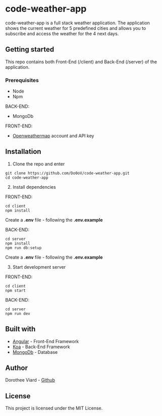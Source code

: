 # code-weather-app

code-weather-app is a full stack weather application.
The application shows the current weather for 5 predefined cities and allows you to subscribe and access the weather for the 4 next days.

## Getting started

This repo contains both Front-End (/client) and Back-End (/server) of the application.

### Prerequisites

- Node
- Npm

BACK-END:

- MongoDb

FRONT-END:

- [Openweathermap](https://openweathermap.org/) account and API key

## Installation

1. Clone the repo and enter

```
git clone https://github.com/Do0oV/code-weather-app.git
cd code-weather-app
```

2. Install dependencies

FRONT-END:

```
cd client
npm install
```

Create a **.env** file - following the **.env.example**

BACK-END:

```
cd server
npm install
npm run db:setup
```

Create a **.env** file - following the **.env.example**

3. Start development server

FRONT-END:

```
cd client
npm start
```

BACK-END:

```
cd server
npm run dev
```

## Built with

- [Angular](https://angular.io/) - Front-End Framework
- [Koa](https://koajs.com/) - Back-End Framework
- [MongoDb](https://www.mongodb.com) - Database

## Author

Dorothee Viard - [Github](https://github.com/Do0oV)

## License

This project is licensed under the MIT License.
